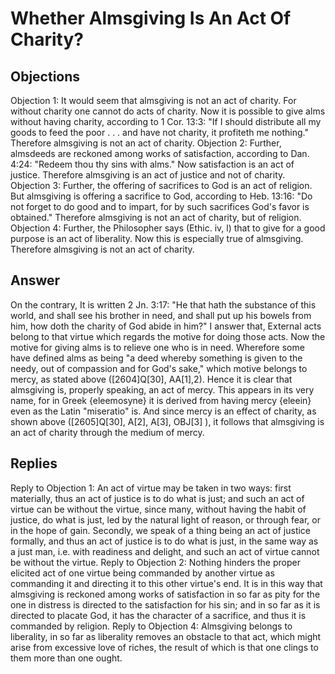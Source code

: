 # Whether Almsgiving Is An Act Of Charity?
## Objections
Objection 1: It would seem that almsgiving is not an act of charity. For without charity one cannot do acts of charity. Now it is possible to give alms without having charity, according to 1 Cor. 13:3: "If I should distribute all my goods to feed the poor . . . and have not charity, it profiteth me nothing." Therefore almsgiving is not an act of charity.
Objection 2: Further, almsdeeds are reckoned among works of satisfaction, according to Dan. 4:24: "Redeem thou thy sins with alms." Now satisfaction is an act of justice. Therefore almsgiving is an act of justice and not of charity.
Objection 3: Further, the offering of sacrifices to God is an act of religion. But almsgiving is offering a sacrifice to God, according to Heb. 13:16: "Do not forget to do good and to impart, for by such sacrifices God's favor is obtained." Therefore almsgiving is not an act of charity, but of religion.
Objection 4: Further, the Philosopher says (Ethic. iv, l) that to give for a good purpose is an act of liberality. Now this is especially true of almsgiving. Therefore almsgiving is not an act of charity.
## Answer
On the contrary, It is written 2 Jn. 3:17: "He that hath the substance of this world, and shall see his brother in need, and shall put up his bowels from him, how doth the charity of God abide in him?"
I answer that, External acts belong to that virtue which regards the motive for doing those acts. Now the motive for giving alms is to relieve one who is in need. Wherefore some have defined alms as being "a deed whereby something is given to the needy, out of compassion and for God's sake," which motive belongs to mercy, as stated above ([2604]Q[30], AA[1],2). Hence it is clear that almsgiving is, properly speaking, an act of mercy. This appears in its very name, for in Greek {eleemosyne} it is derived from having mercy {eleein} even as the Latin "miseratio" is. And since mercy is an effect of charity, as shown above ([2605]Q[30], A[2], A[3], OBJ[3] ), it follows that almsgiving is an act of charity through the medium of mercy.
## Replies
Reply to Objection 1: An act of virtue may be taken in two ways: first materially, thus an act of justice is to do what is just; and such an act of virtue can be without the virtue, since many, without having the habit of justice, do what is just, led by the natural light of reason, or through fear, or in the hope of gain. Secondly, we speak of a thing being an act of justice formally, and thus an act of justice is to do what is just, in the same way as a just man, i.e. with readiness and delight, and such an act of virtue cannot be without the virtue.
Reply to Objection 2: Nothing hinders the proper elicited act of one virtue being commanded by another virtue as commanding it and directing it to this other virtue's end. It is in this way that almsgiving is reckoned among works of satisfaction in so far as pity for the one in distress is directed to the satisfaction for his sin; and in so far as it is directed to placate God, it has the character of a sacrifice, and thus it is commanded by religion.
Reply to Objection 4: Almsgiving belongs to liberality, in so far as liberality removes an obstacle to that act, which might arise from excessive love of riches, the result of which is that one clings to them more than one ought.